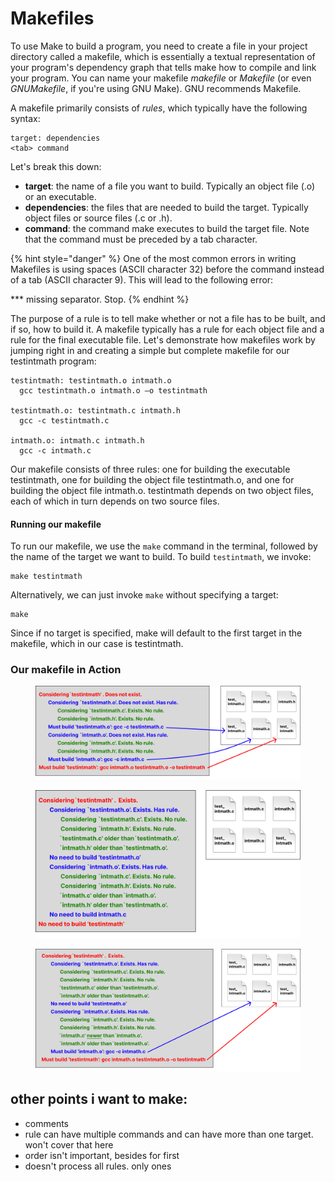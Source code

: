 # Makefiles

To use Make to build a program, you need to create a file in your project directory called a makefile, which is essentially a textual representation of your program's dependency graph that tells make how to compile and link your program. You can name your makefile _makefile_ or _Makefile_ (or even _GNUMakefile_, if you're using GNU Make). GNU recommends Makefile.&#x20;

A makefile primarily consists of _rules_, which typically have the following syntax:&#x20;

```
target: dependencies
<tab> command
```

Let's break this down:

* **target**: the name of a file you want to build. Typically an object file (.o) or an executable.&#x20;
* **dependencies**: the files that are needed to build the target. Typically object files or source files (.c or .h).&#x20;
* **command**: the command make executes to build the target file. Note that the command must be preceded by a tab character.&#x20;

{% hint style="danger" %}
One of the most common errors in writing Makefiles is using spaces (ASCII character 32) before the command instead of a tab (ASCII character 9). This will lead to the following error:

&#x20;  \*\*\* missing separator.  Stop.
{% endhint %}

The purpose of a rule is to tell make whether or not a file has to be built, and if so, how to build it. A makefile typically has a rule for each object file and a rule for the final executable file. Let's demonstrate how makefiles work by jumping right in and creating a simple but complete makefile for our testintmath program:&#x20;

```
testintmath: testintmath.o intmath.o
  gcc testintmath.o intmath.o –o testintmath
  
testintmath.o: testintmath.c intmath.h
  gcc -c testintmath.c
  
intmath.o: intmath.c intmath.h
  gcc -c intmath.c
```

Our makefile consists of three rules: one for building the executable testintmath, one for building the object file testintmath.o, and one for building the object file intmath.o. testintmath depends on two object files, each of which in turn depends on two source files.

#### Running our makefile

To run our makefile, we use the `make` command in the terminal, followed by the name of the target we want to build. To build `testintmath`, we invoke:

```
make testintmath
```

Alternatively, we can just invoke `make` without specifying a target:

```
make
```

Since if no target is specified, make will default to the first target in the makefile, which in our case is testintmath.&#x20;















### Our makefile in Action

<figure><img src="../../.gitbook/assets/Group 19 (1).png" alt=""><figcaption></figcaption></figure>

<figure><img src="../../.gitbook/assets/Group 20.png" alt=""><figcaption></figcaption></figure>

<figure><img src="../../.gitbook/assets/Group 22.png" alt=""><figcaption></figcaption></figure>

## other points i want to make:

* comments&#x20;
* rule can have multiple commands and can have more than one target. won't cover that here
* order isn't important, besides for first
* doesn't process all rules. only ones&#x20;

